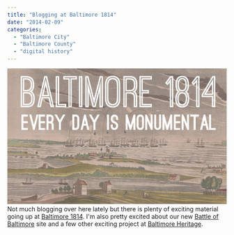 ```yaml
---
title: "Blogging at Baltimore 1814"
date: "2014-02-09"
categories: 
  - "Baltimore City"
  - "Baltimore County"
  - "digital history"
---
```


[![Baltimore 1814 | Every Day is Monumental](images/monumental-1814.jpg)](http://historicsprawl.files.wordpress.com/2014/02/monumental-1814.jpg)Not much blogging over here lately but there is plenty of exciting material going up at [Baltimore 1814](http://1814.baltimoreheritage.org). I'm also pretty excited about our new [Battle of Baltimore](http://www.battleofbaltimore.org) site and a few other exciting project at [Baltimore Heritage](http://www.baltimoreheritage.org).
